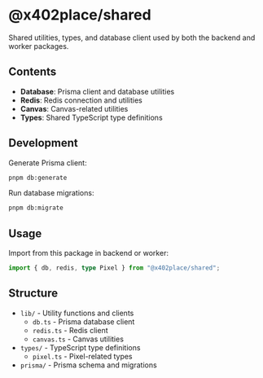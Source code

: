 # @x402place/shared

Shared utilities, types, and database client used by both the backend and worker packages.

## Contents

- **Database**: Prisma client and database utilities
- **Redis**: Redis connection and utilities
- **Canvas**: Canvas-related utilities
- **Types**: Shared TypeScript type definitions

## Development

Generate Prisma client:

```bash
pnpm db:generate
```

Run database migrations:

```bash
pnpm db:migrate
```

## Usage

Import from this package in backend or worker:

```typescript
import { db, redis, type Pixel } from "@x402place/shared";
```

## Structure

- `lib/` - Utility functions and clients
  - `db.ts` - Prisma database client
  - `redis.ts` - Redis client
  - `canvas.ts` - Canvas utilities
- `types/` - TypeScript type definitions
  - `pixel.ts` - Pixel-related types
- `prisma/` - Prisma schema and migrations
